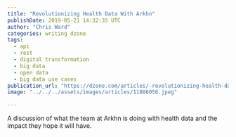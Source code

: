 ```yaml
---
title: "Revolutionizing Health Data With Arkhn"
publishDate: 2019-05-21 14:32:35 UTC
author: "Chris Ward"
categories: writing dzone
tags:
  - api
  - rest
  - digital transformation
  - big data
  - open data
  - big data use cases
publication_url: "https://dzone.com/articles/-revolutionizing-health-data-with-arkhn"
image: "../../../assets/images/articles/11886056.jpeg"

---
```

A discussion of what the team at Arkhn is doing with health data and the impact they hope it will have.

